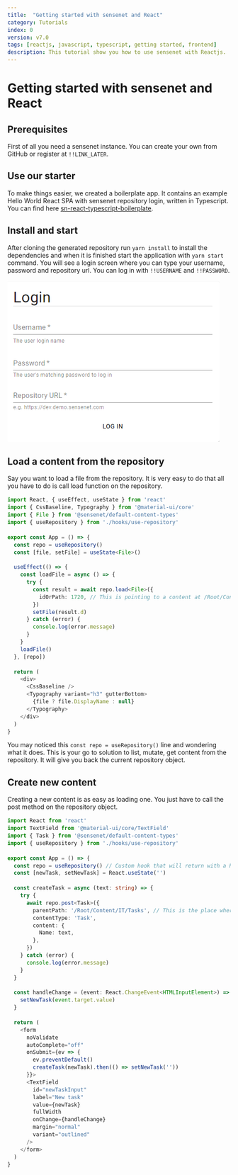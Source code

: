 ```yaml
---
title:  "Getting started with sensenet and React"
category: Tutorials
index: 0
version: v7.0
tags: [reactjs, javascript, typescript, getting started, frontend]
description: This tutorial show you how to use sensenet with Reactjs.
---
```


# Getting started with sensenet and React

## Prerequisites

First of all you need a sensenet instance. You can create your own from GitHub or register at `!!LINK_LATER`.

## Use our starter

To make things easier, we created a boilerplate app. It contains an example Hello World React SPA with sensenet repository login, written in Typescript. You can find here [sn-react-typescript-boilerplate](https://github.com/SenseNet/sn-client/tree/master/examples/sn-react-typescript-boilerplate).

## Install and start
 
After cloning the generated repository run `yarn install` to install the dependencies and when it is finished start the application with `yarn start` command. You will see a login screen where you can type your username, password and repository url. You can log in with `!!USERNAME` and `!!PASSWORD`.

![login screen](/img/posts/login-screen.png)

## Load a content from the repository

Say you want to load a file from the repository. It is very easy to do that all you have to do is call load function on the repository.

```typescript
import React, { useEffect, useState } from 'react'
import { CssBaseline, Typography } from '@material-ui/core'
import { File } from '@sensenet/default-content-types'
import { useRepository } from './hooks/use-repository'

export const App = () => {
  const repo = useRepository()
  const [file, setFile] = useState<File>()

  useEffect(() => {
    const loadFile = async () => {
      try {
        const result = await repo.load<File>({
          idOrPath: 1720, // This is pointing to a content at /Root/Content/IT/Document_Library/Calgary/SalesTraining.pptx
        })
        setFile(result.d)
      } catch (error) {
        console.log(error.message)
      }
    }
    loadFile()
  }, [repo])

  return (
    <div>
      <CssBaseline />
      <Typography variant="h3" gutterBottom>
        {file ? file.DisplayName : null}
      </Typography>
    </div>
  )
}
```

You may noticed this `const repo = useRepository()` line and wondering what it does. This is your go to solution to list, mutate, get content from the repository. It will give you back the current repository object.


## Create new content

Creating a new content is as easy as loading one. You just have to call the post method on the repository object.

```typescript
import React from 'react'
import TextField from '@material-ui/core/TextField'
import { Task } from '@sensenet/default-content-types'
import { useRepository } from './hooks/use-repository'

export const App = () => {
  const repo = useRepository() // Custom hook that will return with a Repository object
  const [newTask, setNewTask] = React.useState('')

  const createTask = async (text: string) => {
    try {
      await repo.post<Task>({
        parentPath: '/Root/Content/IT/Tasks', // This is the place where our content (Task) will be created
        contentType: 'Task',
        content: {
          Name: text,
        },
      })
    } catch (error) {
      console.log(error.message)
    }
  }

  const handleChange = (event: React.ChangeEvent<HTMLInputElement>) => {
    setNewTask(event.target.value)
  }

  return (
    <form
      noValidate
      autoComplete="off"
      onSubmit={ev => {
        ev.preventDefault()
        createTask(newTask).then(() => setNewTask(''))
      }}>
      <TextField
        id="newTaskInput"
        label="New task"
        value={newTask}
        fullWidth
        onChange={handleChange}
        margin="normal"
        variant="outlined"
      />
    </form>
  )
}
```